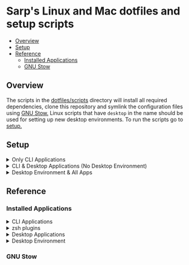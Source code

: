 # Sarp's Linux and Mac dotfiles and setup scripts

- [Overview](#overview)
- [Setup](#setup)
- [Reference](#reference)
  - [Installed Applications](#installed-applications)
  - [GNU Stow](#gnu-stow)

## Overview
The scripts in the [dotfiles/scripts](/scripts) directory will install all required dependencies, clone this repository and symlink the configuration files using [GNU Stow.](https://www.gnu.org/software/stow/manual/stow.html) Linux scripts that have `desktop` in the name should be used for setting up new desktop environments. To run the scripts go to [setup.](#setup)

## Setup

<details>
  <summary>Only CLI Applications</summary>

  ```bash
  sudo -E curl -S https://raw.githubusercontent.com/sarpuser/dotfiles/main/scripts/setup.sh | bash
  ```

</details>

<details>
  <summary>CLI & Desktop Applications (No Desktop Environment)</summary>

  ```bash
  sudo -E curl -S https://raw.githubusercontent.com/sarpuser/dotfiles/main/scripts/setup.sh | bash /dev/stdin --desktop-apps
  ```

</details>

<details>
  <summary>Desktop Environment & All Apps</summary>
  <br>

  This script will set up brand new desktop environment. This should only be used for headless systems that will be transitioned to a monitor setup.
  ```bash
  sudo -E curl -S https://raw.githubusercontent.com/sarpuser/dotfiles/main/scripts/setup.sh | bash /dev/stdin --desktop-env
  ```

</details>

## Reference
### Installed Applications
<details>
<summary>CLI Applications</summary>

  - git
  - Python3
  - Python3-venv
  - zsh
  - [Zinit](https://zdharma-continuum.github.io/zinit/wiki/INTRODUCTION/) - zsh plugin manager
  - [Oh My Posh](https://ohmyposh.dev/docs) - multi shell prompt manager
  - [zoxide](https://github.com/ajeetdsouza/zoxide/tree/main) - Better `cd`
  - [fzf](https://github.com/junegunn/fzf) - Fuzzy search
  - [git-delta](https://github.com/dandavison/delta) - CLI diff tool
  - [eza](https://github.com/eza-community/eza?tab=readme-ov-file) - Better `ls`
  - [GNU Stow](#gnu-stow) - Dotfile management
  - Speedtest CLI
  - [Hack Nerd Font](https://github.com/source-foundry/Hack)
  - Homebrew **(Mac only)** - Mac package manager

</details>

<details>
<summary>zsh plugins</summary>

  - zsh syntax highlighting
  - zsh completions
  - zsh autosuggestions
  - fzf-tab
  - zsh shift select
  - [Oh My Zsh: git](https://github.com/ohmyzsh/ohmyzsh/tree/master/plugins/git)
  - [Oh My Zsh: sudo](https://github.com/ohmyzsh/ohmyzsh/tree/master/plugins/sudo) - Double tap `Esc` to add sudo to last command if prompt empty or current command that is being typed
  - [Oh My Zsh: macos](https://github.com/ohmyzsh/ohmyzsh/tree/master/plugins/macos) **(Mac only)**
    - `ofd`: Open passed directories (or $PWD by default) in Finder
    - `cdf`: `cd` to the current Finder directory
    - `pfd`: Return the path of the frontmost Finder window
    - `quick-look`: Quick-Look a specified file
    - `man-preview`: Open man pages in Preview app
    - `rmdsstore`: Remove `.DS_Store` files recursively in a directory

</details>

<details>
  <summary>Desktop Applications</summary>

  - [Alacritty Terminal](https://alacritty.org/)
  - p4merge - Merge & diff tool
    - Despite git-delta being installed, p4merge is set as git diff tool, since it is graphical
  - Arc Browser (Mac only)
  - Alfred (Mac only)
  - Keeping you awake (Mac only)
  - Bartender (Mac only)
  - 1Password (Mac only)
  - UTM (Mac only) - VM Hypervisor
  - Discord (Mac only)
  - Spotify (Mac only)
</details>

<details>
  <summary>Desktop Environment</summary>

  WIP

</details>

### GNU Stow